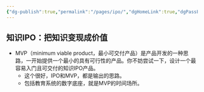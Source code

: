 ```yaml
---
{"dg-publish":true,"permalink":"/pages/ipo/","dgHomeLink":true,"dgPassFrontmatter":false,"dgShowBacklinks":true,"dgShowLocalGraph":true}
---
```



## 知识IPO：把知识变现成价值


-  MVP（minimum viable product，最小可交付产品）是产品开发的一种思路，一开始提供一个最小的具有可行性的产品。你不妨尝试一下，设计一个最容易入门且可交付的知识IPO产品。  
    -  这个很好，IPO和MVP，都是输出的思路。
    - 包括教育系统的数字底座，就是MVP的时间场所。